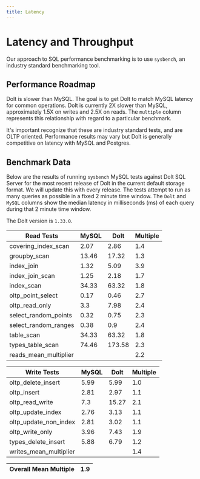 ```yaml
---
title: Latency
---
```


# Latency and Throughput

Our approach to SQL performance benchmarking is to use `sysbench`, an
industry standard benchmarking tool.

## Performance Roadmap

Dolt is slower than MySQL. The goal is to get Dolt to match 
MySQL latency for common operations. Dolt is currently 2X slower 
than MySQL, approximately 1.5X on writes and 2.5X on reads. The 
`multiple` column represents this relationship with regard to a 
particular benchmark.

It's important recognize that these are industry standard tests, and
are OLTP oriented. Performance results may vary but Dolt is 
generally competitive on latency with MySQL and Postgres.

## Benchmark Data

Below are the results of running `sysbench` MySQL tests against Dolt
SQL Server for the most recent release of Dolt in the current default 
storage format. We will update this with every release. The tests 
attempt to run as many queries as possible in a fixed 2 minute time 
window. The `Dolt` and `MySQL` columns show the median latency in 
milliseconds (ms) of each query during that 2 minute time window.

The Dolt version is `1.33.0`.

<!-- START___DOLT___LATENCY_RESULTS_TABLE -->
|       Read Tests        | MySQL |  Dolt  | Multiple |
|-------------------------|-------|--------|----------|
| covering\_index\_scan   |  2.07 |   2.86 |      1.4 |
| groupby\_scan           | 13.46 |  17.32 |      1.3 |
| index\_join             |  1.32 |   5.09 |      3.9 |
| index\_join\_scan       |  1.25 |   2.18 |      1.7 |
| index\_scan             | 34.33 |  63.32 |      1.8 |
| oltp\_point\_select     |  0.17 |   0.46 |      2.7 |
| oltp\_read\_only        |   3.3 |   7.98 |      2.4 |
| select\_random\_points  |  0.32 |   0.75 |      2.3 |
| select\_random\_ranges  |  0.38 |    0.9 |      2.4 |
| table\_scan             | 34.33 |  63.32 |      1.8 |
| types\_table\_scan      | 74.46 | 173.58 |      2.3 |
| reads\_mean\_multiplier |       |        |      2.2 |

|       Write Tests        | MySQL | Dolt  | Multiple |
|--------------------------|-------|-------|----------|
| oltp\_delete\_insert     |  5.99 |  5.99 |      1.0 |
| oltp\_insert             |  2.81 |  2.97 |      1.1 |
| oltp\_read\_write        |   7.3 | 15.27 |      2.1 |
| oltp\_update\_index      |  2.76 |  3.13 |      1.1 |
| oltp\_update\_non\_index |  2.81 |  3.02 |      1.1 |
| oltp\_write\_only        |  3.96 |  7.43 |      1.9 |
| types\_delete\_insert    |  5.88 |  6.79 |      1.2 |
| writes\_mean\_multiplier |       |       |      1.4 |

| Overall Mean Multiple | 1.9 |
|-----------------------|-----|
<!-- END___DOLT___LATENCY_RESULTS_TABLE -->
<br/>